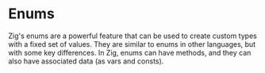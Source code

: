 # Enums

Zig's enums are a powerful feature that can be used to create custom types with a fixed set of values. They are similar to enums in other languages, but with some key differences. In Zig, enums can have methods, and they can also have associated data (as vars and consts). 
